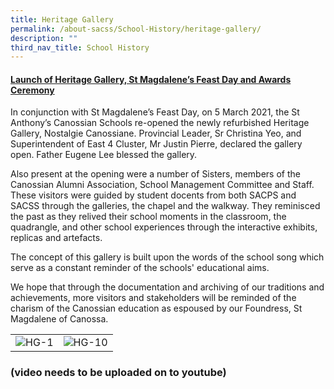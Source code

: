 ```yaml
---
title: Heritage Gallery
permalink: /about-sacss/School-History/heritage-gallery/
description: ""
third_nav_title: School History
---
```

#### <b><u>Launch of Heritage Gallery, St Magdalene’s Feast Day and Awards Ceremony</u></b>

In conjunction with St Magdalene’s Feast Day, on 5 March 2021, the St Anthony’s Canossian Schools re-opened the newly refurbished Heritage Gallery, Nostalgie Canossiane. Provincial Leader, Sr Christina Yeo, and Superintendent of East 4 Cluster, Mr Justin Pierre, declared the gallery open. Father Eugene Lee blessed the gallery.

Also present at the opening were a number of Sisters, members of the Canossian Alumni Association, School Management Committee and Staff. These visitors were guided by student docents from both SACPS and SACSS through the galleries, the chapel and the walkway. They reminisced the past as they relived their school moments in the classroom, the quadrangle, and other school experiences through the interactive exhibits, replicas and artefacts.

The concept of this gallery is built upon the words of the school song which serve as a constant reminder of the schools' educational aims.

We hope that through the documentation and archiving of our traditions and achievements, more visitors and stakeholders will be reminded of the charism of the Canossian education as espoused by our Foundress, St Magdalene of Canossa.

|   |   |
|---|---|
| ![HG-1](https://stanthonyscanossiansec-moe-edu-sg-admin.cwp-stg.sg/wp-content/uploads/2021/08/HG-1.jpg "HG-1")  | ![HG-10](https://stanthonyscanossiansec-moe-edu-sg-admin.cwp-stg.sg/wp-content/uploads/2021/08/HG-10.jpg "HG-10")  |



### (video needs to be uploaded on to youtube)